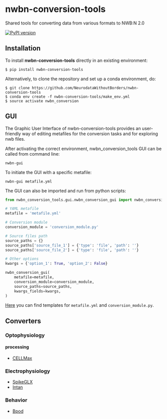 # nwbn-conversion-tools
Shared tools for converting data from various formats to NWB:N 2.0

[![PyPI version](https://badge.fury.io/py/nwbn-conversion-tools.svg)](https://badge.fury.io/py/nwbn-conversion-tools)

## Installation
To install **nwbn-conversion-tools** directly in an existing environment:
```
$ pip install nwbn-conversion-tools
```

Alternatively, to clone the repository and set up a conda environment, do:
```
$ git clone https://github.com/NeurodataWithoutBorders/nwbn-conversion-tools
$ conda env create -f nwbn-conversion-tools/make_env.yml
$ source activate nwbn_conversion
```

## GUI
The Graphic User Interface of nwbn-conversion-tools provides an user-friendly way of editing metafiles for the conversion tasks and for exploring nwb files.

After activating the correct environment, nwbn_conversion_tools GUI can be called from command line:
```shell
nwbn-gui
```

To initiate the GUI with a specific metafile:
```shell
nwbn-gui metafile.yml
```

The GUI can also be imported and run from python scripts:
```python
from nwbn_conversion_tools.gui.nwbn_conversion_gui import nwbn_conversion_gui

# YAML metafile
metafile = 'metafile.yml'

# Conversion module
conversion_module = 'conversion_module.py'

# Source files path
source_paths = {}
source_paths['source_file_1'] = {'type': 'file', 'path': ''}
source_paths['source_file_2'] = {'type': 'file', 'path': ''}

# Other options
kwargs = {'option_1': True, 'option_2': False}

nwbn_conversion_gui(
    metafile=metafile,
    conversion_module=conversion_module,
    source_paths=source_paths,
    kwargs_fields=kwargs,
)
```
[Here](https://github.com/NeurodataWithoutBorders/nwbn-conversion-tools/tree/master/nwbn_conversion_tools/gui) you can find templates for `metafile.yml` and `conversion_module.py`.


## Converters
### Optophysiology
#### processing
* [CELLMax](https://github.com/NeurodataWithoutBorders/nwbn-conversion-tools/blob/master/nwbn_conversion_tools/ophys/processing/CELLMax/README.md)

### Electrophysiology
* [SpikeGLX](https://github.com/NeurodataWithoutBorders/nwbn-conversion-tools/blob/master/nwbn_conversion_tools/ecephys/spikeglx/README.md)
* [Intan](https://github.com/NeurodataWithoutBorders/nwbn-conversion-tools/blob/master/nwbn_conversion_tools/ecephys/intan/README.md)

### Behavior
* [Bpod](https://github.com/NeurodataWithoutBorders/nwbn-conversion-tools/blob/master/nwbn_conversion_tools/behavior/bpod/README.md)
